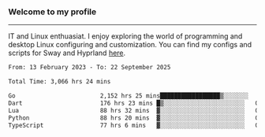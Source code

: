 ### Welcome to my profile

---

IT and Linux enthuasiat. I enjoy exploring the world of programming and desktop Linux configuring and customization. You can find my configs and scripts for Sway and Hyprland [here](https://github.com/uroborosq/mess-of-linux-configurations).

<!-- <div display="block">
 	<img align="left" width="48%" alt="isocalendar" src=".github/metrics/isocalendar_metrics.svg" />
	<img align="center" width="48%" alt="contributions" src=".github/metrics/contributions_metrics.svg" />
	<img align="center" alt="languages" src=".github/metrics/languages_metrics.svg" />
</div> -->

<!-- ![](https://komarev.com/ghpvc/?username=uroborosq&color=success&style=flat-square) -->
<!-- [](https://img.shields.io/github/last-commit/uroborosq/uroborosq?label=Profile%20updated&style=flat-square) -->

<!--START_SECTION:waka-->

```txt
From: 13 February 2023 - To: 22 September 2025

Total Time: 3,066 hrs 24 mins

Go                        2,152 hrs 25 mins█████████████████▒░░░░░░░   69.61 %
Dart                      176 hrs 23 mins █▒░░░░░░░░░░░░░░░░░░░░░░░   05.70 %
Lua                       88 hrs 32 mins  ▓░░░░░░░░░░░░░░░░░░░░░░░░   02.86 %
Python                    88 hrs 20 mins  ▓░░░░░░░░░░░░░░░░░░░░░░░░   02.86 %
TypeScript                77 hrs 6 mins   ▓░░░░░░░░░░░░░░░░░░░░░░░░   02.49 %
```

<!--END_SECTION:waka-->

